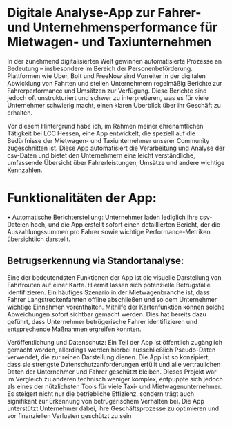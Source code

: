 # Digitale Analyse-App zur Fahrer- und Unternehmensperformance für Mietwagen- und Taxiunternehmen

In der zunehmend digitalisierten Welt gewinnen automatisierte Prozesse an Bedeutung – insbesondere im Bereich der Personenbeförderung. Plattformen wie Uber, Bolt und FreeNow sind Vorreiter in der digitalen Abwicklung von Fahrten und stellen Unternehmern regelmäßig Berichte zur Fahrerperformance und Umsätzen zur Verfügung. Diese Berichte sind jedoch oft unstrukturiert und schwer zu interpretieren, was es für viele Unternehmer schwierig macht, einen klaren Überblick über ihr Geschäft zu erhalten.


Vor diesem Hintergrund habe ich, im Rahmen meiner ehrenamtlichen Tätigkeit bei LCC Hessen, eine App entwickelt, die speziell auf die Bedürfnisse der Mietwagen- und Taxiunternehmer unserer Community zugeschnitten ist. Diese App automatisiert die Verarbeitung und Analyse der csv-Daten und bietet den Unternehmern eine leicht verständliche, umfassende Übersicht über Fahrerleistungen, Umsätze und andere wichtige Kennzahlen.

# Funktionalitäten der App:
•	Automatische Berichterstellung: Unternehmer laden lediglich ihre csv-Dateien hoch, und die App erstellt sofort einen detaillierten Bericht, der die Auszahlungssummen pro Fahrer sowie wichtige Performance-Metriken übersichtlich darstellt.

##	Betrugserkennung via Standortanalyse: 
Eine der bedeutendsten Funktionen der App ist die visuelle Darstellung von Fahrtrouten auf einer Karte. Hiermit lassen sich potenzielle Betrugsfälle identifizieren. Ein häufiges Szenario in der Mietwagenbranche ist, dass Fahrer Langstreckenfahrten offline abschließen und so dem Unternehmer wichtige Einnahmen vorenthalten. Mithilfe der Kartenfunktion können solche Abweichungen sofort sichtbar gemacht werden. Dies hat bereits dazu geführt, dass Unternehmer betrügerische Fahrer identifizieren und entsprechende Maßnahmen ergreifen konnten.

Veröffentlichung und Datenschutz: Ein Teil der App ist öffentlich zugänglich gemacht worden, allerdings werden hierbei ausschließlich Pseudo-Daten verwendet, die zur reinen Darstellung dienen. Die App ist so konzipiert, dass sie strengste Datenschutzanforderungen erfüllt und alle vertraulichen Daten der Unternehmer und Fahrer geschützt bleiben.
Dieses Projekt war im Vergleich zu anderen technisch weniger komplex, entpuppte sich jedoch als eines der nützlichsten Tools für viele Taxi- und Mietwagenunternehmer. Es steigert nicht nur die betriebliche Effizienz, sondern trägt auch signifikant zur Erkennung von betrügerischem Verhalten bei. Die App unterstützt Unternehmer dabei, ihre Geschäftsprozesse zu optimieren und vor finanziellen Verlusten geschützt zu sein




